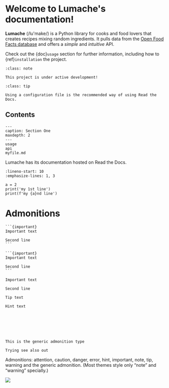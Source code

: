 # Welcome to Lumache's documentation!

**Lumache** (/lu'make/) is a Python library for cooks and food lovers
that creates recipes mixing random ingredients.
It pulls data from the [Open Food Facts database](https://world.openfoodfacts.org/)
and offers a *simple* and *intuitive* API.

Check out the {doc}`usage` section for further information, including
how to {ref}`installation` the project.

```{admonition} Here's my title
:class: note

This project is under active development!
```

```{admonition} Tip 123
:class: tip

Using a configuration file is the recommended way of using Read the Docs.
```

## Contents

```{toctree}
---
caption: Section One
maxdepth: 2
---
usage
api
myfile.md
```

Lumache has its documentation hosted on Read the Docs.

```{code-block} python
:lineno-start: 10
:emphasize-lines: 1, 3

a = 2
print('my 1st line')
print(f'my {a}nd line')
```


# Admonitions


````
```{important}
Important text

Second line
```
````

````{code-block}
```{important}
Important text

Second line
```
````


```{important}
Important text

Second line
```

```{tip}
Tip text
```

```{hint}
Hint text
```




```{attention} Sample attention
```

```{caution} Sample caution
```

```{danger} Sample danger
```

```{error} Sample error
```

```{note} Notes require **no** arguments, so content can start here.
```

```{warning} Sample warning
```

```{admonition} Custom admonition
This is the generic admonition type
```

```{seealso}
Trying see also out
```
Admonitions: attention, caution, danger, error, hint, important, note, tip, warning and the generic admonition. (Most themes style only “note” and “warning” specially.)

![](https://miro.medium.com/max/742/1*fmVKSXsMpNehBn-dVovFdg.png)